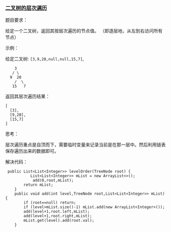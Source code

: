 ### [二叉树的层次遍历](https://leetcode-cn.com/problems/binary-tree-level-order-traversal/description/)  

题目要求：  

给定一个二叉树，返回其按层次遍历的节点值。 （即逐层地，从左到右访问所有节点）  

示例：  

给定二叉树: `[3,9,20,null,null,15,7]`,

```
    3
   / \
  9  20
    /  \
   15   7

```  
返回其层次遍历结果：

```
[
  [3],
  [9,20],
  [15,7]
]
```

思考：  

层次遍历重点是自顶而下，需要临时变量来记录当前是在那一层中。然后利用链表保存遍历出来的数据即可。

解决代码：  

```
 public List<List<Integer>> levelOrder(TreeNode root) {
           List<List<Integer>> mList = new ArrayList<>();
            add(0,root,mList);
        return mList;
    }
    public void add(int level,TreeNode root,List<List<Integer>> mList){
        if (root==null) return;
        if (level>mList.size()-1) mList.add(new ArrayList<Integer>());
        add(level+1,root.left,mList);
        add(level+1,root.right,mList);
        mList.get(level).add(root.val);
    }
```